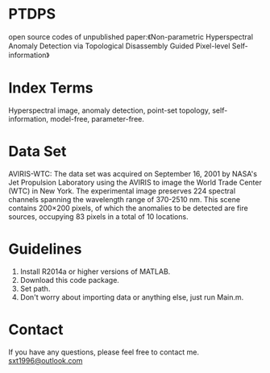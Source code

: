 # PTDPS
open source codes of unpublished paper:《Non-parametric Hyperspectral Anomaly Detection via Topological Disassembly Guided Pixel-level Self-information》
# Index Terms
Hyperspectral image, anomaly detection, point-set topology, self-information, model-free, parameter-free.
# Data Set
AVIRIS-WTC: The data set was acquired on September 16, 2001 by NASA's Jet Propulsion Laboratory using the AVIRIS to image the World Trade Center (WTC) in New York. The experimental image preserves 224 spectral channels spanning the wavelength range of 370-2510 nm. This scene contains 200×200 pixels, of which the anomalies to be detected are fire sources, occupying 83 pixels in a total of 10 locations. 
# Guidelines
1. Install R2014a or higher versions of MATLAB.
2. Download this code package.
3. Set path.
4. Don't worry about importing data or anything else, just run Main.m.
# Contact
If you have any questions, please feel free to contact me.
sxt1996@outlook.com
